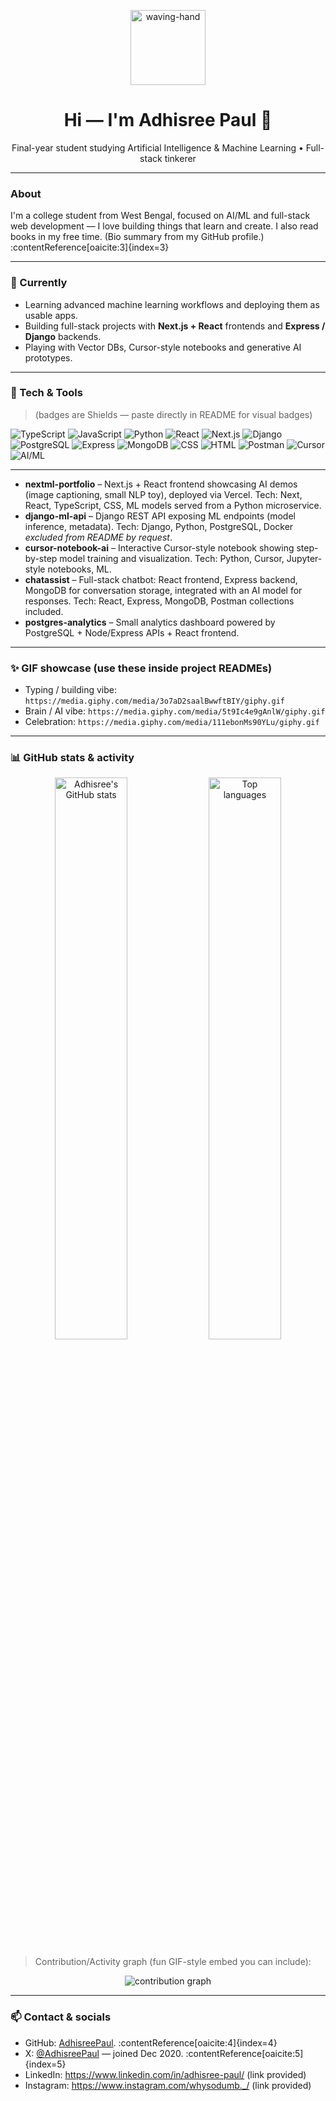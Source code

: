 <!--
  README for: github.com/AdhisreePaul/AdhisreePaul
  Purpose: Profile README (cool, animated, highlights requested techs)
  Notes: Docker intentionally omitted as requested.
-->

<!-- HERO -->
<p align="center">
  <img src="https://media.giphy.com/media/hvRJCLFzcasrR4ia7z/giphy.gif" width="120" alt="waving-hand" />
  <h1 align="center">Hi — I'm <b>Adhisree Paul</b> 👋</h1>
  <p align="center">Final-year student studying Artificial Intelligence & Machine Learning • Full-stack tinkerer </p>
</p>

---

### About
I'm a college student from West Bengal, focused on AI/ML and full-stack web development — I love building things that learn and create. I also read books in my free time. (Bio summary from my GitHub profile.) :contentReference[oaicite:3]{index=3}

---

### 🔭 Currently
- Learning advanced machine learning workflows and deploying them as usable apps.
- Building full-stack projects with **Next.js + React** frontends and **Express / Django** backends.
- Playing with Vector DBs, Cursor-style notebooks and generative AI prototypes.

---

### 🧰 Tech & Tools
> (badges are Shields — paste directly in README for visual badges)

![TypeScript](https://img.shields.io/badge/-TypeScript-3178C6?logo=typescript&style=for-the-badge)
![JavaScript](https://img.shields.io/badge/-JavaScript-F7DF1E?logo=javascript&style=for-the-badge)
![Python](https://img.shields.io/badge/-Python-3776AB?logo=python&style=for-the-badge)
![React](https://img.shields.io/badge/-React-61DAFB?logo=react&style=for-the-badge)
![Next.js](https://img.shields.io/badge/-Next.js-000000?logo=nextdotjs&style=for-the-badge)
![Django](https://img.shields.io/badge/-Django-092E20?logo=django&style=for-the-badge)
![PostgreSQL](https://img.shields.io/badge/-PostgreSQL-336791?logo=postgresql&style=for-the-badge)
![Express](https://img.shields.io/badge/-Express-000000?logo=express&style=for-the-badge)
![MongoDB](https://img.shields.io/badge/-MongoDB-47A248?logo=mongodb&style=for-the-badge)
![CSS](https://img.shields.io/badge/-CSS3-1572B6?logo=css3&style=for-the-badge)
![HTML](https://img.shields.io/badge/-HTML5-E34F26?logo=html5&style=for-the-badge)
![Postman](https://img.shields.io/badge/-Postman-FF6C37?logo=postman&style=for-the-badge)
![Cursor](https://img.shields.io/badge/-Cursor-111827?style=for-the-badge)
![AI/ML](https://img.shields.io/badge/-AI%20%26%20ML-FF6B6B?style=for-the-badge)

---

- **nextml-portfolio** – Next.js + React frontend showcasing AI demos (image captioning, small NLP toy), deployed via Vercel. Tech: Next, React, TypeScript, CSS, ML models served from a Python microservice.
- **django-ml-api** – Django REST API exposing ML endpoints (model inference, metadata). Tech: Django, Python, PostgreSQL, Docker *excluded from README by request*.
- **cursor-notebook-ai** – Interactive Cursor-style notebook showing step-by-step model training and visualization. Tech: Python, Cursor, Jupyter-style notebooks, ML.
- **chatassist** – Full-stack chatbot: React frontend, Express backend, MongoDB for conversation storage, integrated with an AI model for responses. Tech: React, Express, MongoDB, Postman collections included.
- **postgres-analytics** – Small analytics dashboard powered by PostgreSQL + Node/Express APIs + React frontend.


---

### ✨ GIF showcase (use these inside project READMEs)
- Typing / building vibe: `https://media.giphy.com/media/3o7aD2saalBwwftBIY/giphy.gif`
- Brain / AI vibe: `https://media.giphy.com/media/5t9Ic4e9gAnlW/giphy.gif`
- Celebration: `https://media.giphy.com/media/111ebonMs90YLu/giphy.gif`

---

### 📊 GitHub stats & activity
<p align="center">
  <img src="https://github-readme-stats.vercel.app/api?username=AdhisreePaul&show_icons=true&theme=radical" alt="Adhisree's GitHub stats" width="48%"/>
  <img src="https://github-readme-stats.vercel.app/api/top-langs/?username=AdhisreePaul&layout=compact&langs_count=8&theme=radical" alt="Top languages" width="48%"/>
</p>

> Contribution/Activity graph (fun GIF-style embed you can include):
<p align="center">
  <img src="https://activity-graph.herokuapp.com/graph?username=AdhisreePaul&theme=react-dark" alt="contribution graph" />
</p>

---

### 📫 Contact & socials
- GitHub: [AdhisreePaul](https://github.com/AdhisreePaul). :contentReference[oaicite:4]{index=4}  
- X: [@AdhisreePaul](https://x.com/AdhisreePaul) — joined Dec 2020. :contentReference[oaicite:5]{index=5}  
- LinkedIn: https://www.linkedin.com/in/adhisree-paul/ (link provided)  
- Instagram: https://www.instagram.com/whysodumb._/ (link provided)



